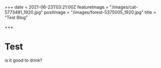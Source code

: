 +++
date = 2021-06-23T03:21:00Z
featureImage = "/images/cat-5773481_1920.jpg"
postImage = "/images/forest-5375005_1920.jpg"
title = "Test Blog"

+++
# Test

is it good to drink?